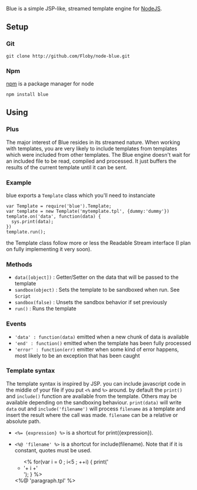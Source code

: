Blue is a simple JSP-like, streamed template engine for [NodeJS](http://github.com/ry/node).

## Setup

### Git

	git clone http://github.com/Floby/node-blue.git

### Npm
[npm](http://github.com/isaacs/npm) is a package manager for node

	npm install blue

## Using

### Plus

The major interest of Blue resides in its streamed nature. When working with templates, you
are very likely to include templates from templates which were included from other templates.
The Blue engine doesn't wait for an included file to be read, compiled and processed. It just
buffers the results of the current template until it can be sent.

### Example

blue exports a `Template` class which you'll need to instanciate

	var Template = require('blue').Template;
	var template = new Template('mytemplate.tpl', {dummy:'dummy'})
	template.on('data', function(data) {
	  sys.print(data);
	})
	template.run();

the Template class follow more or less the Readable Stream interface (I plan on fully implementing it very soon).

### Methods
* `data([object])` : Getter/Setter on the data that will be passed to the template
* `sandbox(object)` : Sets the template to be sandboxed when run. See `Script`
* `sandbox(false)` : Unsets the sandbox behavior if set previously
* `run()` : Runs the template

### Events
* `'data' : function(data)`  emitted when a new chunk of data is available
* `'end' : function()` emitted when the template has been fully processed
* `'error' : function(err)` emitter when some kind of error happens, most likely to be an exception that has been caught

### Template syntax

The template syntax is inspired by JSP. you can include javascript code in the middle of your
file if you put `<%` and `%>` around. by default the `print()` and `include()` function are available
from the template. Others may be available depending on the sandboxing behaviour. `print(data)` will 
write `data` out and `include('filename')` will process `filename` as a template and insert the 
result where the call was made. `filename` can be a relative or absolute path.

* `<%= {expression} %>` is a shortcut for print({expression}).
* `<%@ 'filename' %>` is a shortcut for include(filename). Note that if it is constant, quotes
must be used.

	<html>
	  <head>
	    <title> <%= data.title /* accessing passed in data */ %> </title>
	  </head>
	  <body>
	  <ul>
	  <%
	    for(var i = 0 ; i<5 ; ++i) {
	      print('<li>'+ i +'</li>');
	    }
	  %>
	  </ul>
	  </body>
	  <%@ 'paragraph.tpl' %>
	</html>



